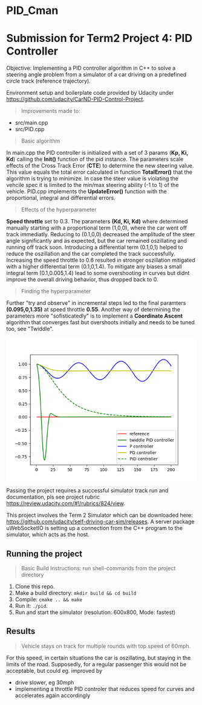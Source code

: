 # PID_Cman
# Submission for Term2 Project 4: PID Controller

Objective: Implementing a PID controller algorithm in C++ to solve a steering angle problem from a simulator of a car driving on a predefined circle track (reference trajectory).

Environment setup and boilerplate code provided by Udacity under https://github.com/udacity/CarND-PID-Control-Project.

> Improvements made to:

- src/main.cpp
- src/PID.cpp

> Basic algorithm

In main.cpp the PID controller is initialized with a set of 3 params (__Kp, Ki, Kd__) calling the __Init()__ function of the pid instance. The parameters scale effects of the Cross Track Error (__CTE__) to determine the new steering value. This value equals the total error calculated in function __TotalError()__ that the algorithm is trying to minimize. In case the steer value is violating the vehcile spec it is limited to the min/max steering ability (-1 to 1) of the vehicle. PID.cpp implements the __UpdateError()__ function with the proportional, integral and differential errors.

> Effects of the hyperparameter

__Speed throttle__ set to 0.3. The parameters __(Kd, Ki, Kd)__ where determined manually starting with a proportional term (1,0,0), where the car went off track immediatly. Reducing to (0.1,0,0) decreased the amplitude of the steer angle significantly and as expected, but the car remained oszillating and running off track soon. Introducing a differential term (0.1,0,1) helped to reduce the oszillation and the car completed the track successfully. Increasing the speed throttle to 0.6 resulted in stronger oszillation mitigated with a higher differential term (0.1,0,1.4). To mitigate any biases a small integral term (0.1,0.005,1.4) lead to some overshooting in curves but didnt improve the overall driving behavior, thus dropped back to 0. 

> Finding the hyperparameter

Further "try and observe" in incremental steps led to the final paramters __(0.095,0,1.35)__ at speed throttle __0.55__. Another way of determining the parameters more "sofisticatedly" is to implement a __Coordinate Ascent__ algorithm that converges fast but overshoots initially and needs to be tuned too, see "Twiddle".

![Image](./twiddle_curve.png)

Passing the project requires a successful simulator track run and documentation, pls see project rubric https://review.udacity.com/#!/rubrics/824/view.

This project involves the Term 2 Simulator which can be downloaded here: https://github.com/udacity/self-driving-car-sim/releases. A server package uWebSocketIO is setting up a connection from the C++ program to the simulator, which acts as the host.

## Running the project
> Basic Build Instructions: run shell-commands from the project directory
1. Clone this repo.
2. Make a build directory: `mkdir build && cd build`
3. Compile: `cmake .. && make`
4. Run it: `./pid`. 
5. Run and start the simulator (resolution: 600x800, Mode: fastest)

## Results
> Vehicle stays on track for multiple rounds with top speed of 60mph. 

For this speed, in certain situations the car is oszillating, but staying in the limits of the road. Supposedly, for a regular passenger this would not be acceptable, but could eg. improved by 

- drive slower, eg 30mph
- implementing a throttle PID controler that reduces speed for curves and accelerates again accordingly
